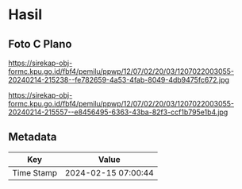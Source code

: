 # Hasil

## Foto C Plano

https://sirekap-obj-formc.kpu.go.id/fbf4/pemilu/ppwp/12/07/02/20/03/1207022003055-20240214-215238--fe782659-4a53-4fab-8049-4db9475fc672.jpg

https://sirekap-obj-formc.kpu.go.id/fbf4/pemilu/ppwp/12/07/02/20/03/1207022003055-20240214-215557--e8456495-6363-43ba-82f3-ccf1b795e1b4.jpg


## Metadata

| Key        | Value               |
| ---------- | ------------------- |
| Time Stamp | 2024-02-15 07:00:44 |



